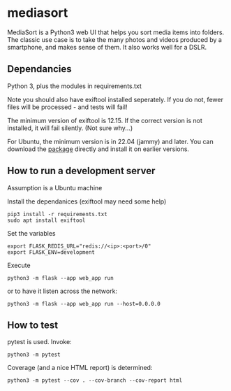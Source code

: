 # mediasort

MediaSort is a Python3 web UI that helps you sort media items into folders. The classic use case is to take the many photos and videos produced by a smartphone, and makes sense of them. It also works well for a DSLR.

## Dependancies
Python 3, plus the modules in requirements.txt

Note you should also have exiftool installed seperately. If you do not, fewer files will be processed - and tests will fail!

The minimum version of exiftool is 12.15. If the correct version is not installed, it will fail silently. (Not sure why...)

For Ubuntu, the minimum version is in 22.04 (jammy) and later. You can download the [package](https://packages.ubuntu.com/jammy/all/libimage-exiftool-perl/download) directly and install it on earlier versions.

## How to run a development server
Assumption is a Ubuntu machine

Install the dependanices (exiftool may need some help)

    pip3 install -r requirements.txt
	sudo apt install exiftool

Set the variables

    export FLASK_REDIS_URL="redis://<ip>:<port>/0"
    export FLASK_ENV=development

Execute

    python3 -m flask --app web_app run

or to have it listen across the network:

    python3 -m flask --app web_app run --host=0.0.0.0

## How to test

pytest is used. Invoke:

    python3 -m pytest

Coverage (and a nice HTML report) is determined:

    python3 -m pytest --cov . --cov-branch --cov-report html